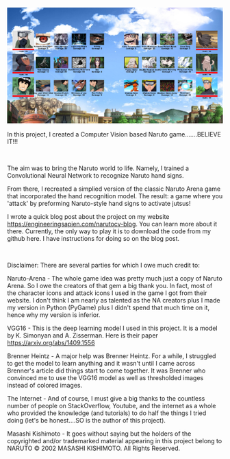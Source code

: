 ![alt text](https://github.com/AveryGriffin/NarutoCV/blob/master/extras/mainscreen.PNG)

In this project, I created a Computer Vision based Naruto game.......BELIEVE IT!!!

<p>&nbsp
</p>

The aim was to bring the Naruto world to life. Namely, I trained a Convolutional Neural Network to recognize Naruto hand signs.

From there, I recreated a simplied version of the classic Naruto Arena game that incorporated the hand recognition model. The result: a game where you 'attack' by preforming Naruto-style hand signs to activate jutsus!

I wrote a quick blog post about the project on my website https://engineeringsapien.com/narutocv-blog. You can learn more about it there. Currently, the only way to play it is to download the code from my github here. I have instructions for doing so on the blog post.

<p>&nbsp</p>

Disclaimer:
There are several parties for which I owe much credit to:

Naruto-Arena - The whole game idea was pretty much just a copy of Naruto Arena. So I owe the creators of that gem a big thank you. In fact, most of the character icons and attack icons I used in the game I got from their website. I don't think I am nearly as talented as the NA creators plus I made my version in Python (PyGame) plus I didn't spend that much time on it, hence why my version is inferior.

VGG16 - This is the deep learning model I used in this project. It is a model by K. Simonyan and A. Zisserman. Here is their paper https://arxiv.org/abs/1409.1556

Brenner Heintz - A major help was Brenner Heintz. For a while, I struggled to get the model to learn anything and it wasn't until I came across Brenner's article did things start to come together. It was Brenner who convinced me to use the VGG16 model as well as thresholded images instead of colored images.

The Internet - And of course, I must give a big thanks to the countless number of people on StackOverflow, Youtube, and the internet as a whole who provided the knowledge (and tutorials) to do half the things I tried doing (let's be honest....SO is the author of this project).

Masashi Kishimoto - It goes without saying but the holders of the copyrighted and/or trademarked material appearing in this project belong to NARUTO © 2002 MASASHI KISHIMOTO. All Rights Reserved.
